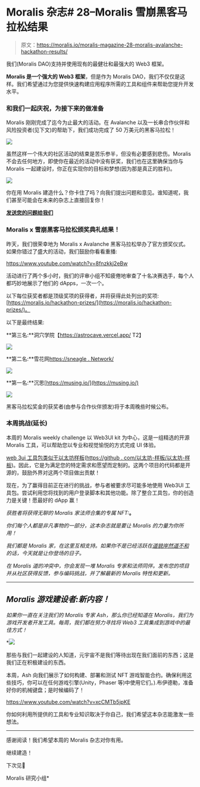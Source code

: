 # Moralis 杂志# 28–Moralis 雪崩黑客马拉松结果

> 原文：<https://moralis.io/moralis-magazine-28-moralis-avalanche-hackathon-results/>

我们(Moralis DAO)支持并使用现有的最健壮和最强大的 Web3 框架。

**Moralis 是一个强大的 Web3 框架**，但是作为 Moralis DAO，我们不仅仅是这样。我们希望通过为您提供快速构建应用程序所需的工具和组件来帮助您提升开发水平。

### **和我们一起庆祝，为接下来的**做准备

Moralis 刚刚完成了迄今为止最大的活动。在 Avalanche 以及一长串合作伙伴和风险投资者(见下文)的帮助下，我们成功完成了 50 万美元的黑客马拉松！

![](img/c8361fb2da8d473f0d3d5298c65cefbf.png)

虽然这样一个伟大的社区活动的结束是苦乐参半，但没有必要感到悲伤。Moralis 不会去任何地方，即使你在最近的活动中没有获奖，我们也在这里确保当你与 Moralis 一起建设时，你正在实现你的目标和梦想(因为那是真正的胜利)。

![](img/48caea1d791c60f1db7f9d3b32410ac9.png)

你在用 Moralis 建造什么？你卡住了吗？向我们提出问题和意见。谁知道呢，我们甚至可能会在未来的杂志上直接回复你！

[**发送您的问题给我们**](https://ivanontech.typeform.com/to/R9K5lnGe)

### **Moralis x 雪崩黑客马拉松颁奖典礼结果！**

昨天，我们很荣幸地为 Moralis x Avalanche 黑客马拉松举办了官方颁奖仪式。如果你错过了盛大的活动，我们鼓励你看看重播:

https://www.youtube.com/watch?v=8fnzkkj2eBw

活动进行了两个多小时，我们的评审小组不知疲倦地审查了十名决赛选手，每个人都巧妙地展示了他们的 dApps，一次一个。

以下每位获奖者都是顶级奖项的获得者，并将获得此处列出的奖项:[https://moralis.io/hackathon-prizes/](https://moralis.io/hackathon-prizes/)。

以下是最终结果:

**第三名:**洞穴学院【https://astrocave.vercel.app/ T2】

![](img/8e44581a57416b661c60577c4e4a40ee.png)

**第二名:**雪花网[https://sneagle . Network/](https://snowflakes.network/)

![](img/397931adae4cb4c614a6ccd4d96526c6.png)

**第一名:**沉思[https://musing.io/](https://musing.io/)

![](img/37f895a067d363536be7a969e886251a.png)

黑客马拉松奖金的获奖者(由参与合作伙伴颁发)将于本周晚些时候公布。

### **本周挑战(延长)**

本周的 Moralis weekly challenge 以 Web3UI kit 为中心，这是一组精选的开源 Moralis 工具，可以帮助您以专业和视觉愉悦的方式完成 UI 体验。

[web 3ui 工具包类似于以太坊样板](https://github.com/ethereum-boilerplate/ethereum-boilerplate?utm_source=customerio&utm_medium=email&utm_campaign=moralis-magazine28)([https://github . com/以太坊-样板/以太坊-样板](https://github.com/ethereum-boilerplate/ethereum-boilerplate))。因此，它是为满足您的特定需求和愿望而定制的。这两个项目的代码都是开源的，鼓励外界对这两个项目做出贡献！

现在，为了赢得目前正在进行的挑战，参与者被要求尽可能多地使用 Web3UI 工具包。尝试利用您将找到的用户登录脚本和其他功能。除了整合工具包，你的创造力是关键！愿最好的 dApp 赢！

*获胜者将获得无聊的 Moralis 家法师合集的专属 NFT:*[](https://opensea.io/collection/boredmoralismages)**。**

*你们每个人都是非凡事物的一部分，这本杂志就是要让 Moralis 的力量为你所用！*

*我们都是 Moralis 家，在这里互相支持。如果你不是已经活跃在[道貌岸然道不和](https://discord.com/invite/P9N9HF97hH)的话，今天就是让你登场的日子。*

*在 Moralis 道的冲突中，你会发现一堆 Moralis 专家和法师同伴。发布您的项目并从社区获得反馈，参与编码挑战，并了解最新的 Moralis 特性和更新。*

* * *

## ***Moralis 游戏建设者:新内容！***

*如果你一直在关注我们的 Moralis 专家 Ash，那么你已经知道在 Moralis，我们为游戏开发者开发工具。每周，我们都在努力寻找将 Web3 工具集成到游戏中的最佳方式！*

*![](img/9ce760512f4f0c0639c710dcd37aa223.png)

那些与我们一起建设的人知道，元宇宙不是我们等待出现在我们面前的东西；这是我们正在积极建设的东西。

本周，Ash 向我们展示了如何构建、部署和测试 NFT 游戏智能合约。确保利用这些技巧，你可以在任何游戏引擎(Unity，Phaser 等)中使用它们。).布伊德勒，准备好你的机械键盘；是时候编码了！

https://www.youtube.com/watch?v=xcCMTb5jpKE

你如何利用所提供的工具和专业知识取决于你自己，我们希望这本杂志能激发一些想法。

* * *

感谢阅读！我们希望本周的 Moralis 杂志对你有用。

继续建造！

下次见💚

Moralis 研究小组*